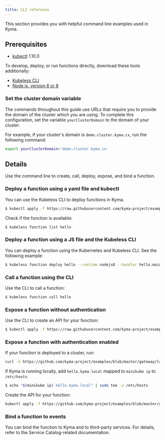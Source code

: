 ```yaml
---
title: CLI reference
---
```


This section provides you with helpful command line examples used in Kyma.

## Prerequisites

* [kubectl](https://kubernetes.io/docs/tasks/tools/install-kubectl/) 1.10.0

To develop, deploy, or run functions directly, download these tools additionally:

* [Kubeless CLI](https://github.com/kubeless/kubeless/releases)
* [Node.js, version 6 or 8](https://nodejs.org/en/download/)

### Set the cluster domain variable

The commands throughout this guide use URLs that require you to provide the domain of the cluster which you are using. To complete this configuration, set the variable `yourClusterDomain` to the domain of your cluster.

For example, if your cluster's domain is `demo.cluster.kyma.cx`, run the following command:

``` bash
export yourClusterDomain='demo.cluster.kyma.cx'
```

## Details

Use the command line to create, call, deploy, expose, and bind a function.

### Deploy a function using a yaml file and kubectl

You can use the Kubeless CLI to deploy functions in Kyma.

``` bash
$ kubectl apply -f https://raw.githubusercontent.com/kyma-project/examples/master/gateway/lambda/deployment.yaml
```

Check if the function is available:
``` bash
$ kubeless function list hello
```
### Deploy a function using a JS file and the Kubeless CLI

You can deploy a function using the Kubernetes and Kubeless CLI. See the following example:

``` bash
$ kubeless function deploy hello --runtime nodejs8 --handler hello.main --from-file https://raw.githubusercontent.com/kyma-project/examples/master/event-subscription/lambda/js/hello-with-data.js --trigger-http
```

### Call a function using the CLI

Use the CLI to call a function:

``` bash
$ kubeless function call hello
```

### Expose a function without authentication

Use the CLI to create an API for your function:

``` bash
$ kubectl apply -f https://raw.githubusercontent.com/kyma-project/examples/master/gateway/lambda/api-without-auth.yaml
```

### Expose a function with authentication enabled

If your function is deployed to a cluster, run:

``` bash
curl -k https://github.com/kyma-project/examples/blob/master/gateway/lambda/api-with-auth.yaml | sed "s/.kyma.local/.$yourClusterDomain/" | kubectl apply -f -
```


If Kyma is running locally, add `hello.kyma.local` mapped to `minikube ip` to `/etc/hosts`.

``` bash
$ echo "$(minikube ip) hello.kyma.local" | sudo tee -a /etc/hosts
```

Create the API for your function:

``` bash
kubectl apply -f https://github.com/kyma-project/examples/blob/master/gateway/lambda/api-with-auth.yaml
```

### Bind a function to events
You can bind the function to Kyma and to third-party services. For details, refer to the Service Catalog-related documentation.
